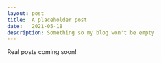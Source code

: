 ```yaml
---
layout: post
title:  A placeholder post
date:   2021-05-18
description: Something so my blog won't be empty
---
```


Real posts coming soon!